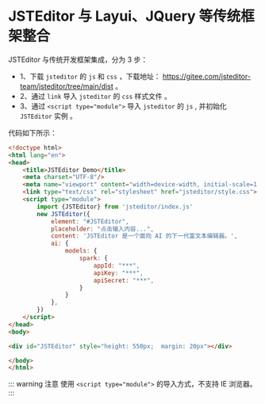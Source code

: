 # JSTEditor 与 Layui、JQuery 等传统框架整合



JSTEditor 与传统开发框架集成，分为 3 步：

- 1、下载 `jsteditor` 的 `js` 和 `css` ，下载地址： https://gitee.com/jsteditor-team/jsteditor/tree/main/dist 。
- 2、通过 `link` 导入 `jsteditor` 的 `css` 样式文件 。
- 3、通过 `<script type="module">` 导入 `jsteditor` 的 `js` , 并初始化 `JSTEditor` 实例 。

代码如下所示：

```html
<!doctype html>
<html lang="en">
<head>
    <title>JSTEditor Demo</title>
    <meta charset="UTF-8"/>
    <meta name="viewport" content="width=device-width, initial-scale=1.0"/>
    <link type="text/css" rel="stylesheet" href="jsteditor/style.css">
    <script type="module">
        import {JSTEditor} from 'jsteditor/index.js'
        new JSTEditor({
            element: "#JSTEditor",
            placeholder: "点击输入内容...",
            content: 'JSTEditor 是一个面向 AI 的下一代富文本编辑器。',
            ai: {
                models: {
                    spark: {
                        appId: "***",
                        apiKey: "***",
                        apiSecret: "***",
                    }
                }
            },
        })
    </script>
</head>
<body>

<div id="JSTEditor" style="height: 550px;  margin: 20px"></div>

</body>
</html>
```

::: warning 注意
使用 `<script type="module">` 的导入方式，不支持 IE 浏览器。
:::
